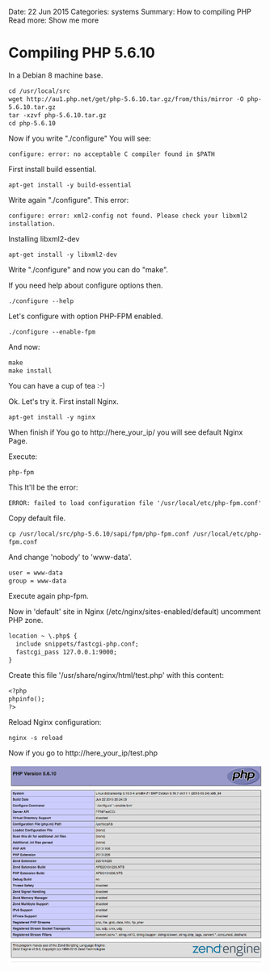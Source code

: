 Date: 22 Jun 2015
Categories: systems
Summary: How to compiling PHP
Read more: Show me more

# Compiling PHP 5.6.10

In a Debian 8 machine base.

<pre><code>cd /usr/local/src
wget http://au1.php.net/get/php-5.6.10.tar.gz/from/this/mirror -O php-5.6.10.tar.gz
tar -xzvf php-5.6.10.tar.gz
cd php-5.6.10
</code></pre>

Now if you write "./configure" You will see:

<pre><code>configure: error: no acceptable C compiler found in $PATH
</code></pre>

First install build essential.

<pre><code>apt-get install -y build-essential
</code></pre>

Write again "./configure". This error:

<pre><code>configure: error: xml2-config not found. Please check your libxml2 installation.
</code></pre>

Installing libxml2-dev

<pre><code>apt-get install -y libxml2-dev
</code></pre>

Write "./configure" and now you can do "make".

If you need help about configure options then.

<pre><code>./configure --help
</code></pre>

Let's configure with option PHP-FPM enabled.

<pre><code>./configure --enable-fpm
</code></pre>

And now:

<pre><code>make
make install
</code></pre>

You can have a cup of tea :-)

Ok. Let's try it. First install Nginx.

<pre><code>apt-get install -y nginx
</code></pre>

When finish if You go to http://here_your_ip/ you will see default Nginx Page.

Execute:

<pre><code>php-fpm
</code></pre>

This It'll be the error:

<pre><code>ERROR: failed to load configuration file '/usr/local/etc/php-fpm.conf'
</code></pre>

Copy default file.

<pre><code>cp /usr/local/src/php-5.6.10/sapi/fpm/php-fpm.conf /usr/local/etc/php-fpm.conf
</code></pre>

And change 'nobody' to 'www-data'.

<pre><code>user = www-data
group = www-data
</code></pre>

Execute again php-fpm.

Now in 'default' site in Nginx (/etc/nginx/sites-enabled/default) uncomment PHP zone.

<pre><code>location ~ \.php$ {
  include snippets/fastcgi-php.conf;
  fastcgi_pass 127.0.0.1:9000;
}
</code></pre>

Create this file '/usr/share/nginx/html/test.php' with this content:

<pre><code>&lt;?php
phpinfo();
?&gt;
</code></pre>

Reload Nginx configuration:

<pre><code>nginx -s reload
</code></pre>

Now if you go to http://here_your_ip/test.php

![it_works]

[it_works]: /attachments/php5610.png "Koa.js It works"



